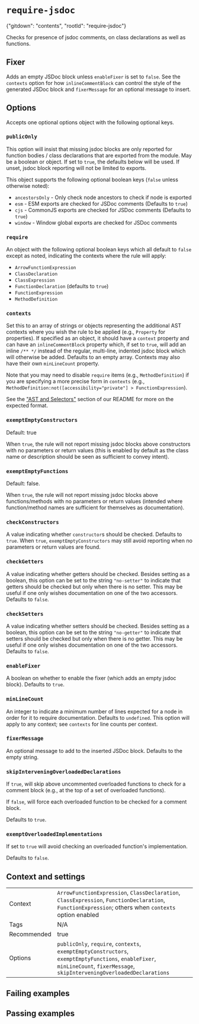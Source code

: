 # `require-jsdoc`

{"gitdown": "contents", "rootId": "require-jsdoc"}

Checks for presence of jsdoc comments, on class declarations as well as
functions.

## Fixer

Adds an empty JSDoc block unless `enableFixer` is set to `false`. See
the `contexts` option for how `inlineCommentBlock` can control the style
of the generated JSDoc block and `fixerMessage` for an optional message
to insert.

## Options

Accepts one optional options object with the following optional keys.

### `publicOnly`

This option will insist that missing jsdoc blocks are only reported for
function bodies / class declarations that are exported from the module.
May be a boolean or object. If set to `true`, the defaults below will be
used. If unset, jsdoc block reporting will not be limited to exports.

This object supports the following optional boolean keys (`false` unless
otherwise noted):

- `ancestorsOnly` - Only check node ancestors to check if node is exported
- `esm` - ESM exports are checked for JSDoc comments (Defaults to `true`)
- `cjs` - CommonJS exports are checked for JSDoc comments  (Defaults to `true`)
- `window` - Window global exports are checked for JSDoc comments

### `require`

An object with the following optional boolean keys which all default to
`false` except as noted, indicating the contexts where the rule will apply:

- `ArrowFunctionExpression`
- `ClassDeclaration`
- `ClassExpression`
- `FunctionDeclaration` (defaults to `true`)
- `FunctionExpression`
- `MethodDefinition`

### `contexts`

Set this to an array of strings or objects representing the additional AST
contexts where you wish the rule to be applied (e.g., `Property` for
properties). If specified as an object, it should have a `context` property
and can have an `inlineCommentBlock` property which, if set to `true`, will
add an inline `/** */` instead of the regular, multi-line, indented jsdoc
block which will otherwise be added. Defaults to an empty array. Contexts
may also have their own `minLineCount` property.

Note that you may need to disable `require` items (e.g., `MethodDefinition`)
if you are specifying a more precise form in `contexts` (e.g., `MethodDefinition:not([accessibility="private"] > FunctionExpression`).

See the ["AST and Selectors"](../#advanced-ast-and-selectors)
section of our README for more on the expected format.

### `exemptEmptyConstructors`

Default: true

When `true`, the rule will not report missing jsdoc blocks above constructors
with no parameters or return values (this is enabled by default as the class
name or description should be seen as sufficient to convey intent).

### `exemptEmptyFunctions`

Default: false.

When `true`, the rule will not report missing jsdoc blocks above
functions/methods with no parameters or return values (intended where
function/method names are sufficient for themselves as documentation).

### `checkConstructors`

A value indicating whether `constructor`s should be checked. Defaults to
`true`. When `true`, `exemptEmptyConstructors` may still avoid reporting when
no parameters or return values are found.

### `checkGetters`

A value indicating whether getters should be checked. Besides setting as a
boolean, this option can be set to the string `"no-setter"` to indicate that
getters should be checked but only when there is no setter. This may be useful
if one only wishes documentation on one of the two accessors. Defaults to
`false`.

### `checkSetters`

A value indicating whether setters should be checked. Besides setting as a
boolean, this option can be set to the string `"no-getter"` to indicate that
setters should be checked but only when there is no getter. This may be useful
if one only wishes documentation on one of the two accessors. Defaults to
`false`.

### `enableFixer`

A boolean on whether to enable the fixer (which adds an empty jsdoc block).
Defaults to `true`.

### `minLineCount`

An integer to indicate a minimum number of lines expected for a node in order
for it to require documentation. Defaults to `undefined`. This option will
apply to any context; see `contexts` for line counts per context.

### `fixerMessage`

An optional message to add to the inserted JSDoc block. Defaults to the
empty string.

### `skipInterveningOverloadedDeclarations`

If `true`, will skip above uncommented overloaded functions to check
for a comment block (e.g., at the top of a set of overloaded functions).

If `false`, will force each overloaded function to be checked for a
comment block.

Defaults to `true`.

### `exemptOverloadedImplementations`

If set to `true` will avoid checking an overloaded function's implementation.

Defaults to `false`.

## Context and settings

|||
|---|---|
|Context|`ArrowFunctionExpression`, `ClassDeclaration`, `ClassExpression`, `FunctionDeclaration`, `FunctionExpression`; others when `contexts` option enabled|
|Tags|N/A|
|Recommended|true|
|Options|`publicOnly`, `require`, `contexts`, `exemptEmptyConstructors`, `exemptEmptyFunctions`, `enableFixer`, `minLineCount`, `fixerMessage`, `skipInterveningOverloadedDeclarations`|

## Failing examples

<!-- assertions-failing requireJsdoc -->

## Passing examples

<!-- assertions-passing requireJsdoc -->
